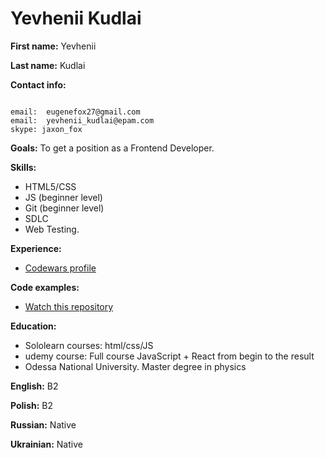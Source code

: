 <h1 id="yevhenii_kudlai">Yevhenii Kudlai</h1>

<p><strong>First name:</strong> Yevhenii</p>

<p><strong>Last name:</strong> Kudlai</p>

<p><strong>Contact info:</strong></p>

<div class="language-plaintext highlighter-rouge"><div class="highlight"><pre class="highlight"><code>
email:  eugenefox27@gmail.com 
email:  yevhenii_kudlai@epam.com
skype: jaxon_fox
</code></pre></div></div>

<p><strong>Goals:</strong>
To get a position as a Frontend Developer.</p>

<p><strong>Skills:</strong></p>
<ul>
  <li>HTML5/CSS</li>
  <li>JS (beginner level)</li>
  <li>Git (beginner level)</li>
  <li>SDLC</li>
  <li>Web Testing.</li>
</ul>

<p><strong>Experience:</strong></p>

<ul>
  <li><a href="https://www.codewars.com/users/EugeneFox27">Codewars profile</a></li>
</ul>

<p><strong>Code examples:</strong></p>
<ul>
  <li><a href="https://github.com/EugeneFox27/JS_course_HT">Watch this repository</a></li>
</ul>

<p><strong>Education:</strong></p>
<ul>
  <li>Sololearn courses: html/css/JS</li>
  <li>udemy course: Full course JavaScript + React from begin to the result</li>
  
  <li>Odessa National University. Master degree in physics</li>
</ul>

<p><strong>English:</strong> B2</p>
<p><strong>Polish:</strong> B2</p>
<p><strong>Russian:</strong> Native</p>
<p><strong>Ukrainian:</strong> Native</p>
  </body>
</html>
